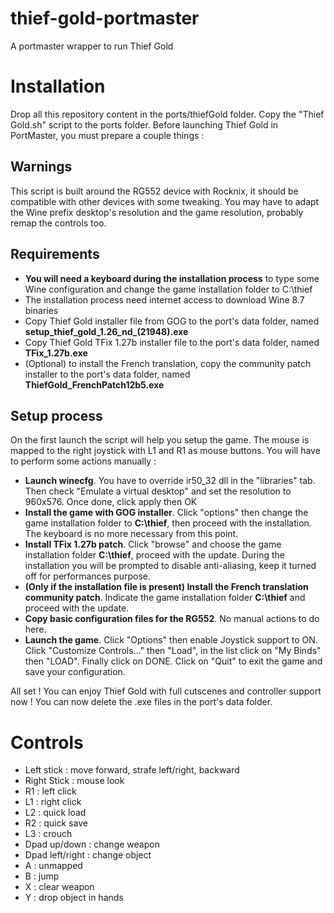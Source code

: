 
# thief-gold-portmaster
A portmaster wrapper to run Thief Gold

# Installation
Drop all this repository content in the ports/thiefGold folder. Copy the "Thief Gold.sh" script to the ports folder.
Before launching Thief Gold in PortMaster, you must prepare a couple things :
## Warnings
This script is built around the RG552 device with Rocknix, it should be compatible with other devices with some tweaking. You may have to adapt the Wine prefix desktop's resolution and the game resolution, probably remap the controls too.
## Requirements
- **You will need a keyboard during the installation process** to type some Wine configuration and change the game installation folder to C:\thief
- The installation process need internet access to download Wine 8.7 binaries
- Copy Thief Gold installer file from GOG to the port's data folder, named **setup_thief_gold_1.26_nd_(21948).exe**
- Copy Thief Gold TFix 1.27b installer file to the port's data folder, named  **TFix_1.27b.exe**
- (Optional) to install the French translation, copy the community patch installer to the port's data folder, named **ThiefGold_FrenchPatch12b5.exe**
## Setup process

On the first launch the script will help you setup the game. The mouse is mapped to the right joystick with L1 and R1 as mouse buttons. You will have to perform some actions manually :
- **Launch winecfg**. You have to override ir50_32 dll in the "libraries" tab. Then check "Emulate a virtual desktop" and set the resolution to 960x576. Once done, click apply then OK
- **Install the game with GOG installer**. Click "options" then change the game installation folder to **C:\thief**, then proceed with the installation. The keyboard is no more necessary from this point.
- **Install TFix 1.27b patch**. Click "browse" and choose the game installation folder **C:\thief**, proceed with the update. During the installation you will be prompted to disable anti-aliasing, keep it turned off for performances purpose.
- **(Only if the installation file is present) Install the French translation community patch**. Indicate the game installation folder **C:\thief** and proceed with the update.
- **Copy basic configuration files for the RG552**. No manual actions to do here.
- **Launch the game**. Click "Options" then enable Joystick support to ON. Click "Customize Controls..." then "Load", in the list click on "My Binds" then "LOAD". Finally click on DONE. Click on "Quit" to exit the game and save your configuration.

All set ! You can enjoy Thief Gold with full cutscenes and controller support now !
You can now delete the .exe files in the port's data folder.
# Controls
- Left stick : move forward, strafe left/right, backward
- Right Stick : mouse look
- R1 : left click
- L1 : right click
- L2 : quick load
- R2 : quick save
- L3 : crouch
- Dpad up/down : change weapon
- Dpad left/right : change object
- A : unmapped
- B : jump
- X : clear weapon
- Y : drop object in hands
